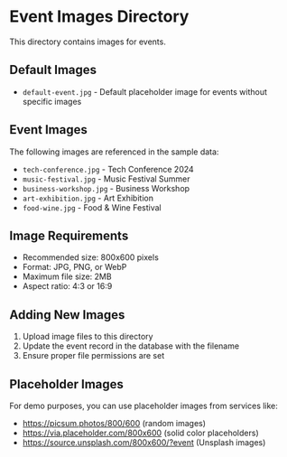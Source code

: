 # Event Images Directory

This directory contains images for events. 

## Default Images
- `default-event.jpg` - Default placeholder image for events without specific images

## Event Images
The following images are referenced in the sample data:
- `tech-conference.jpg` - Tech Conference 2024
- `music-festival.jpg` - Music Festival Summer  
- `business-workshop.jpg` - Business Workshop
- `art-exhibition.jpg` - Art Exhibition
- `food-wine.jpg` - Food & Wine Festival

## Image Requirements
- Recommended size: 800x600 pixels
- Format: JPG, PNG, or WebP
- Maximum file size: 2MB
- Aspect ratio: 4:3 or 16:9

## Adding New Images
1. Upload image files to this directory
2. Update the event record in the database with the filename
3. Ensure proper file permissions are set

## Placeholder Images
For demo purposes, you can use placeholder images from services like:
- https://picsum.photos/800/600 (random images)
- https://via.placeholder.com/800x600 (solid color placeholders)
- https://source.unsplash.com/800x600/?event (Unsplash images)
